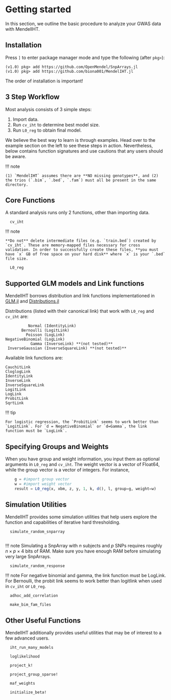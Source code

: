 
# Getting started

In this section, we outline the basic procedure to analyze your GWAS data with MendelIHT. 

## Installation

Press `]` to enter package manager mode and type the following (after `pkg>`):
```
(v1.0) pkg> add https://github.com/OpenMendel/SnpArrays.jl
(v1.0) pkg> add https://github.com/biona001/MendelIHT.jl
```
The order of installation is important!

## 3 Step Workflow

Most analysis consists of 3 simple steps:

1. Import data.
2. Run `cv_iht` to determine best model size.
3. Run `L0_reg` to obtain final model.

We believe the best way to learn is through examples. Head over to the example section on the left to see these steps in action. Nevertheless, below contains function signatures and use cautions that any users should be aware. 

!!! note

    (1) `MendelIHT` assumes there are **NO missing genotypes**, and (2) the trios (`.bim`, `.bed`, `.fam`) must all be present in the same directory. 

## Core Functions

A standard analysis runs only 2 functions, other than importing data.

```@docs
  cv_iht
```   

!!! note 

    **Do not** delete intermediate files (e.g. `train.bed`) created by `cv_iht`. These are memory-mapped files necessary for cross validation. In order to successfully create these files, **you must have `x` GB of free space on your hard disk** where `x` is your `.bed` file size.


```@docs
  L0_reg
```

## Supported GLM models and Link functions

MendelIHT borrows distribution and link functions implementationed in [GLM.jl](http://juliastats.github.io/GLM.jl/stable/) and [Distributions.jl](https://juliastats.github.io/Distributions.jl/stable/)

Distributions (listed with their canonical link) that work with `L0_reg` and `cv_iht` are:

              Normal (IdentityLink)
           Bernoulli (LogitLink)
             Poisson (LogLink)
    NegativeBinomial (LogLink)
               Gamma (InverseLink) **(not tested)**
     InverseGaussian (InverseSquareLink) **(not tested)**

Available link functions are:

    CauchitLink
    CloglogLink
    IdentityLink
    InverseLink
    InverseSquareLink
    LogitLink
    LogLink
    ProbitLink
    SqrtLink
    
!!! tip
    
    For logistic regression, the `ProbitLink` seems to work better than `LogitLink`. For `d = NegativeBinomial` or `d=Gamma`, the link function must be `LogLink`. 

## Specifying Groups and Weights

When you have group and weight information, you input them as optional arguments in `L0_reg` and `cv_iht`. The weight vector is a vector of Float64, while the group vector is a vector of integers. For instance,

```Julia
    g = #import group vector
    w = #import weight vector
    result = L0_reg(x, xbm, z, y, 1, k, d(), l, group=g, weight=w)
```

## Simulation Utilities

MendelIHT provides some simulation utilities that help users explore the function and capabilities of iterative hard thresholding. 

```@docs
  simulate_random_snparray
  
```

!!! note
    Simulating a SnpArray with $n$ subjects and $p$ SNPs requires roughly $n \times p \times 4$ bits of RAM. Make sure you have enough RAM before simulating very large SnpArrays.

```@docs
  simulate_random_response
```

!!! note
    For negative binomial and gamma, the link function must be LogLink. For Bernoulli, the probit link seems to work better than logitlink when used in `cv_iht` or `L0_reg`. 

```@docs
  adhoc_add_correlation
```

```@docs
  make_bim_fam_files
```

## Other Useful Functions

MendelIHT additionally provides useful utilities that may be of interest to a few advanced users. 

```@docs
  iht_run_many_models
```

```@docs
  loglikelihood
```

```@docs
  project_k!
```

```@docs
  project_group_sparse!
```

```@docs
  maf_weights
```

```@docs
  initialize_beta!
```

